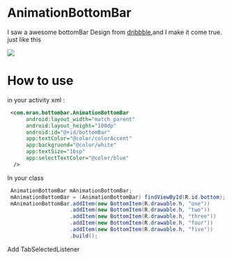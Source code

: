 # AnimationBottomBar

I saw a awesome bottomBar Design from [dribbble](https://dribbble.com/shots/2071319-GIF-of-the-Tapbar-Interactions),and I make it come true.
just like this
  
![](http://oe38oe3ti.bkt.clouddn.com/17-9-6/16156701.jpg)
# How to use
in your activity xml :
```xml
 <com.mran.bottombar.AnimationBottomBar
      android:layout_width="match_parent"
      android:layout_height="100dp"
      android:id="@+id/bottomBar"
      app:textColor="@color/colorAccent"
      app:backgruond="@color/white"
      app:textSize="16sp"
      app:selectTextColor="@color/blue"
  />
```
In your class
```java
 AnimationBottomBar mAnimationBottomBar;
 mAnimationBottomBar = (AnimationBottomBar) findViewById(R.id.bottom);
 mAnimationBottomBar.addItem(new BottomItem(R.drawable.h, "one"))
                    .addItem(new BottomItem(R.drawable.h, "two"))
                    .addItem(new BottomItem(R.drawable.h, "three"))
                    .addItem(new BottomItem(R.drawable.h, "four"))
                    .addItem(new BottomItem(R.drawable.h, "five"))
                    .build();
```
Add TabSelectedListener
